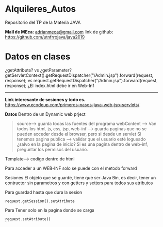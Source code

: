 # Alquileres_Autos
Repositorio del TP de la Materia JAVA

**Mail de MEca:** adrianmeca@gmail.com
link de github: https://github.com/utnfrrojava/java2019

# Datos en clases
¿getAttribute? vs ¿getParameter?
getServletContext().getRequestDispatcher("/Admin.jsp").forward(request, response);
vs
request.getRequestDispatcher("/Admin.jsp").forward(request, response);
¿El index.html debe ir en Web-Inf

---


**Link interesante de sesiones y todo es.**
https://www.ecodeup.com/primeros-pasos-java-web-jsp-servlets/


**Datos**
Dentro de un Dynamic web prject

>source--> guarda todas las fuentes del programa
webContent --> Van todos los html, js, css, jsp, 
	web-inf --> guarda paginas que no se pueden acceder desde el browser, pero si desde un servlet
Si tenemos pagina publica --> validar que el usuario esté logueado ¿salvo en la pagina de inicio?
>Si es una pagina dentro de web-inf, preguntar los permisos del usuario.

Template--> codigo dentro de html



Para acceder a un WEB-INF solo se puede con el metodo forward

Sesiones
El objeto que se guarde, tiene que ser Java Bin, es decir, tener un contructor sin parametros y con getters y setters para todos sus atributos

Para guardad hasta que dura la sesion
```
request.getSession().setAtribute
```
Para Tener solo en la pagina donde se carga
```
request.setAtribute()
``
